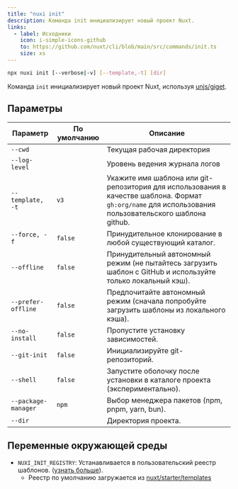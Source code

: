 ```yaml
---
title: "nuxi init"
description: Команда init инициализирует новый проект Nuxt.
links:
  - label: Исходники
    icon: i-simple-icons-github
    to: https://github.com/nuxt/cli/blob/main/src/commands/init.ts
    size: xs
---
```


```bash [Terminal]
npx nuxi init [--verbose|-v] [--template,-t] [dir]
```

Команда `init` инициализирует новый проект Nuxt, используя [unjs/giget](https://github.com/unjs/giget).

## Параметры

Параметр            | По умолчанию | Описание
--------------------|--------------|-----------------------------------------------------------------------------------------------------------------------
`--cwd`             |              | Текущая рабочая директория
`--log-level`       |              | Уровень ведения журнала логов
`--template, -t`    | `v3`         | Укажите имя шаблона или git-репозитория для использования в качестве шаблона. Формат `gh:org/name` для использования пользовательского шаблона github.
`--force, -f`       | `false`      | Принудительное клонирование в любой существующий каталог.
`--offline`         | `false`      | Принудительный автономный режим (не пытайтесь загрузить шаблон с GitHub и используйте только локальный кэш).
`--prefer-offline`  | `false`      | Предпочитайте автономный режим (сначала попробуйте загрузить шаблоны из локального кэша).
`--no-install`      | `false`      |  Пропустите установку зависимостей.
`--git-init`        | `false`      | Инициализируйте git-репозиторий.
`--shell`           | `false`      | Запустите оболочку после установки в каталоге проекта (экспериментально).
`--package-manager` | `npm`        | Выбор менеджера пакетов (npm, pnpm, yarn, bun).
`--dir`             |              | Директория проекта.

## Переменные окружающей среды

- `NUXI_INIT_REGISTRY`: Устанавливается в пользовательский реестр шаблонов. ([узнать больше](https://github.com/unjs/giget#custom-registry)).
  - Реестр по умолчанию загружается из [nuxt/starter/templates](https://github.com/nuxt/starter/tree/templates/templates)
